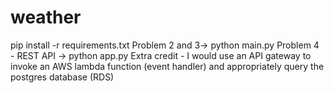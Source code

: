 # weather
pip install -r requirements.txt 
Problem 2 and 3-> python main.py 
Problem 4 - REST API -> python app.py 
Extra credit - I would use an API gateway to invoke an AWS lambda function (event handler) and appropriately query the postgres database (RDS)
